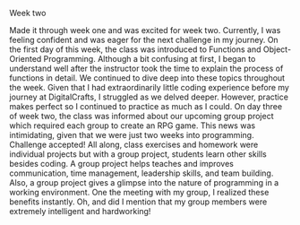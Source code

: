 Week two

Made it through week one and was excited for week two. Currently, I was feeling confident and was eager for the next challenge in my journey. On the first day of this week, the class was introduced to Functions and Object-Oriented Programming. Although a bit confusing at first, I began to understand well after the instructor took the time to explain the process of functions in detail. We continued to dive deep into these topics throughout the week. Given that I had extraordinarily little coding experience before my journey at DigitalCrafts, I struggled as we delved deeper. However, practice makes perfect so I continued to practice as much as I could. On day three of week two, the class was informed about our upcoming group project which required each group to create an RPG game. This news was intimidating, given that we were just two weeks into programming. Challenge accepted! All along, class exercises and homework were individual projects but with a group project, students learn other skills besides coding. A group project helps teaches and improves communication, time management, leadership skills, and team building. Also, a group project gives a glimpse into the nature of programming in a working environment. One the meeting with my group, I realized these benefits instantly. Oh, and did I mention that my group members were extremely intelligent and hardworking!

